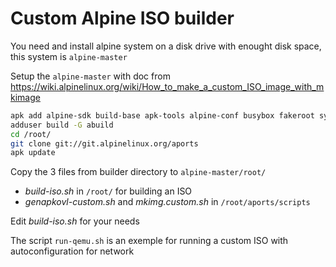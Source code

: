 Custom Alpine ISO builder
=========================

You need and install alpine system on a disk drive with enought disk space, this system is `alpine-master`

Setup the `alpine-master` with doc from https://wiki.alpinelinux.org/wiki/How_to_make_a_custom_ISO_image_with_mkimage

```bash
apk add alpine-sdk build-base apk-tools alpine-conf busybox fakeroot syslinux xorriso
adduser build -G abuild
cd /root/
git clone git://git.alpinelinux.org/aports
apk update
```

Copy the 3 files from builder directory to `alpine-master/root/`

* *build-iso.sh* in `/root/` for building an ISO
* *genapkovl-custom.sh* and *mkimg.custom.sh* in `/root/aports/scripts`

Edit *build-iso.sh* for your needs

The script `run-qemu.sh` is an exemple for running a custom ISO with autoconfiguration for network
